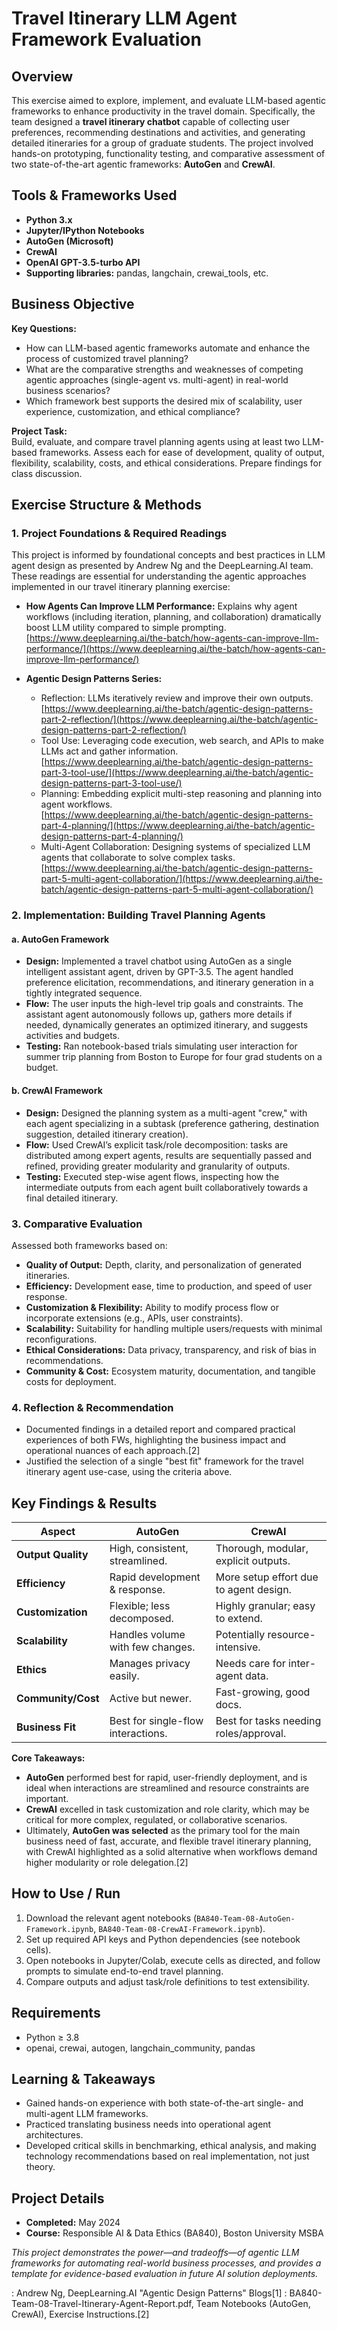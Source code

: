# Travel Itinerary LLM Agent Framework Evaluation

## Overview

This exercise aimed to explore, implement, and evaluate LLM-based agentic frameworks to enhance productivity in the travel domain. Specifically, the team designed a **travel itinerary chatbot** capable of collecting user preferences, recommending destinations and activities, and generating detailed itineraries for a group of graduate students. The project involved hands-on prototyping, functionality testing, and comparative assessment of two state-of-the-art agentic frameworks: **AutoGen** and **CrewAI**.

## Tools & Frameworks Used

- **Python 3.x**
- **Jupyter/IPython Notebooks**
- **AutoGen (Microsoft)**
- **CrewAI**
- **OpenAI GPT-3.5-turbo API**
- **Supporting libraries:** pandas, langchain, crewai_tools, etc.

## Business Objective

**Key Questions:**
- How can LLM-based agentic frameworks automate and enhance the process of customized travel planning?
- What are the comparative strengths and weaknesses of competing agentic approaches (single-agent vs. multi-agent) in real-world business scenarios?
- Which framework best supports the desired mix of scalability, user experience, customization, and ethical compliance?

**Project Task:**  
Build, evaluate, and compare travel planning agents using at least two LLM-based frameworks. Assess each for ease of development, quality of output, flexibility, scalability, costs, and ethical considerations. Prepare findings for class discussion.

## Exercise Structure & Methods

### 1. Project Foundations & Required Readings

This project is informed by foundational concepts and best practices in LLM agent design as presented by Andrew Ng and the DeepLearning.AI team. These readings are essential for understanding the agentic approaches implemented in our travel itinerary planning exercise:

- **How Agents Can Improve LLM Performance:** Explains why agent workflows (including iteration, planning, and collaboration) dramatically boost LLM utility compared to simple prompting.  
[https://www.deeplearning.ai/the-batch/how-agents-can-improve-llm-performance/](https://www.deeplearning.ai/the-batch/how-agents-can-improve-llm-performance/)

- **Agentic Design Patterns Series:**  
  - Reflection: LLMs iteratively review and improve their own outputs.  
    [https://www.deeplearning.ai/the-batch/agentic-design-patterns-part-2-reflection/](https://www.deeplearning.ai/the-batch/agentic-design-patterns-part-2-reflection/)
  - Tool Use: Leveraging code execution, web search, and APIs to make LLMs act and gather information.  
    [https://www.deeplearning.ai/the-batch/agentic-design-patterns-part-3-tool-use/](https://www.deeplearning.ai/the-batch/agentic-design-patterns-part-3-tool-use/)
  - Planning: Embedding explicit multi-step reasoning and planning into agent workflows.  
    [https://www.deeplearning.ai/the-batch/agentic-design-patterns-part-4-planning/](https://www.deeplearning.ai/the-batch/agentic-design-patterns-part-4-planning/)
  - Multi-Agent Collaboration: Designing systems of specialized LLM agents that collaborate to solve complex tasks.  
    [https://www.deeplearning.ai/the-batch/agentic-design-patterns-part-5-multi-agent-collaboration/](https://www.deeplearning.ai/the-batch/agentic-design-patterns-part-5-multi-agent-collaboration/)

### 2. Implementation: Building Travel Planning Agents

#### a. **AutoGen Framework**
- **Design:** Implemented a travel chatbot using AutoGen as a single intelligent assistant agent, driven by GPT-3.5. The agent handled preference elicitation, recommendations, and itinerary generation in a tightly integrated sequence.
- **Flow:** The user inputs the high-level trip goals and constraints. The assistant agent autonomously follows up, gathers more details if needed, dynamically generates an optimized itinerary, and suggests activities and budgets.
- **Testing:** Ran notebook-based trials simulating user interaction for summer trip planning from Boston to Europe for four grad students on a budget.

#### b. **CrewAI Framework**
- **Design:** Designed the planning system as a multi-agent "crew," with each agent specializing in a subtask (preference gathering, destination suggestion, detailed itinerary creation).
- **Flow:** Used CrewAI’s explicit task/role decomposition: tasks are distributed among expert agents, results are sequentially passed and refined, providing greater modularity and granularity of outputs.
- **Testing:** Executed step-wise agent flows, inspecting how the intermediate outputs from each agent built collaboratively towards a final detailed itinerary.

### 3. Comparative Evaluation

Assessed both frameworks based on:
- **Quality of Output:** Depth, clarity, and personalization of generated itineraries.
- **Efficiency:** Development ease, time to production, and speed of user response.
- **Customization & Flexibility:** Ability to modify process flow or incorporate extensions (e.g., APIs, user constraints).
- **Scalability:** Suitability for handling multiple users/requests with minimal reconfigurations.
- **Ethical Considerations:** Data privacy, transparency, and risk of bias in recommendations.
- **Community & Cost:** Ecosystem maturity, documentation, and tangible costs for deployment.

### 4. Reflection & Recommendation

- Documented findings in a detailed report and compared practical experiences of both FWs, highlighting the business impact and operational nuances of each approach.[2]
- Justified the selection of a single "best fit" framework for the travel itinerary agent use-case, using the criteria above.

## Key Findings & Results

| Aspect              | AutoGen                              | CrewAI                                |
|---------------------|--------------------------------------|---------------------------------------|
| **Output Quality**  | High, consistent, streamlined.       | Thorough, modular, explicit outputs.  |
| **Efficiency**      | Rapid development & response.        | More setup effort due to agent design.|
| **Customization**   | Flexible; less decomposed.           | Highly granular; easy to extend.      |
| **Scalability**     | Handles volume with few changes.     | Potentially resource-intensive.       |
| **Ethics**          | Manages privacy easily.              | Needs care for inter-agent data.      |
| **Community/Cost**  | Active but newer.                    | Fast-growing, good docs.              |
| **Business Fit**    | Best for single-flow interactions.   | Best for tasks needing roles/approval.|

**Core Takeaways:**
- **AutoGen** performed best for rapid, user-friendly deployment, and is ideal when interactions are streamlined and resource constraints are important.
- **CrewAI** excelled in task customization and role clarity, which may be critical for more complex, regulated, or collaborative scenarios.
- Ultimately, **AutoGen was selected** as the primary tool for the main business need of fast, accurate, and flexible travel itinerary planning, with CrewAI highlighted as a solid alternative when workflows demand higher modularity or role delegation.[2]

## How to Use / Run

1. Download the relevant agent notebooks (`BA840-Team-08-AutoGen-Framework.ipynb`, `BA840-Team-08-CrewAI-Framework.ipynb`).
2. Set up required API keys and Python dependencies (see notebook cells).
3. Open notebooks in Jupyter/Colab, execute cells as directed, and follow prompts to simulate end-to-end travel planning.
4. Compare outputs and adjust task/role definitions to test extensibility.

## Requirements

- Python ≥ 3.8
- openai, crewai, autogen, langchain_community, pandas

## Learning & Takeaways

- Gained hands-on experience with both state-of-the-art single- and multi-agent LLM frameworks.
- Practiced translating business needs into operational agent architectures.
- Developed critical skills in benchmarking, ethical analysis, and making technology recommendations based on real implementation, not just theory.

## Project Details

- **Completed:** May 2024  
- **Course:** Responsible AI & Data Ethics (BA840), Boston University MSBA

*This project demonstrates the power—and tradeoffs—of agentic LLM frameworks for automating real-world business processes, and provides a template for evidence-based evaluation in future AI solution deployments.*

: Andrew Ng, DeepLearning.AI "Agentic Design Patterns" Blogs[1]
: BA840-Team-08-Travel-Itinerary-Agent-Report.pdf, Team Notebooks (AutoGen, CrewAI), Exercise Instructions.[2]
